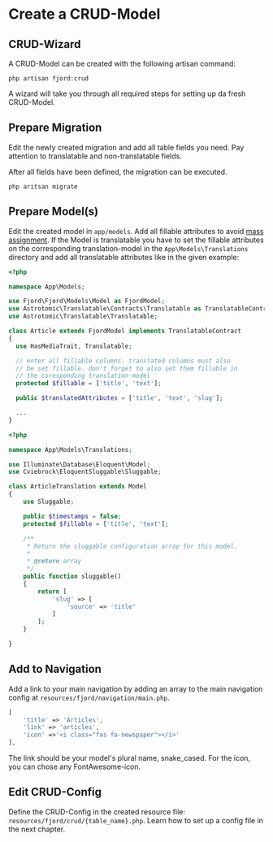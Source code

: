 # Create a CRUD-Model

## CRUD-Wizard

A CRUD-Model can be created with the following artisan command:

```shell
php artisan fjord:crud
```

A wizard will take you through all required steps for setting up da fresh CRUD-Model.

## Prepare Migration

Edit the newly created migration and add all table fields you need. Pay attention to translatable and non-translatable fields.

After all fields have been defined, the migration can be executed.

```shell
php aritsan migrate
```

## Prepare Model(s)

Edit the created model in `app/models`. Add all fillable attributes to avoid [mass assignment](https://laravel.com/docs/5.8/eloquent#mass-assignment). If the Model is translatable you have to set the fillable attributes on the corresponding translation-model in the `App\Models\Translations` directory and add all translatable attributes like in the given example:

```php
<?php

namespace App\Models;

use Fjord\Fjord\Models\Model as FjordModel;
use Astrotomic\Translatable\Contracts\Translatable as TranslatableContract;
use Astrotomic\Translatable\Translatable;

class Article extends FjordModel implements TranslatableContract
{
  use HasMediaTrait, Translatable;

  // enter all fillable columns. translated columns must also
  // be set fillable. don't forget to also set them fillable in
  // the coresponding translation-model
  protected $fillable = ['title', 'text'];

  public $translatedAttributes = ['title', 'text', 'slug'];

  ...
}
```

```php
<?php

namespace App\Models\Translations;

use Illuminate\Database\Eloquent\Model;
use Cviebrock\EloquentSluggable\Sluggable;

class ArticleTranslation extends Model
{
    use Sluggable;

    public $timestamps = false;
    protected $fillable = ['title', 'text'];

    /**
     * Return the sluggable configuration array for this model.
     *
     * @return array
     */
    public function sluggable()
    {
        return [
            'slug' => [
                'source' => 'title'
            ]
        ];
    }

}
```

## Add to Navigation

Add a link to your main navigation by adding an array to the main navigation config at `resources/fjord/navigation/main.php`.

```php
[
    'title' => 'Articles',
    'link' => 'articles',
    'icon' =>'<i class="fas fa-newspaper"></i>'
],
```

The link should be your model's plural name, snake_cased. For the icon, you can chose any FontAwesome-icon.

## Edit CRUD-Config

Define the CRUD-Config in the created resource file: `resources/fjord/crud/{table_name}.php`. Learn how to set up a config file in the next chapter.
